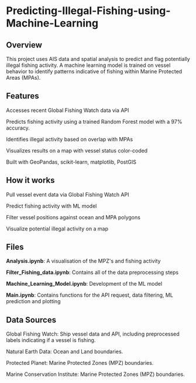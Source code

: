 # Predicting-Illegal-Fishing-using-Machine-Learning

## Overview 
This project uses AIS data and spatial analysis to predict and flag potentially illegal fishing activity. A machine learning model is trained on vessel behavior to identify patterns indicative of fishing within Marine Protected Areas (MPAs).

## Features 

Accesses recent Global Fishing Watch data via API

Predicts fishing activity using a trained Random Forest model with a 97% accuracy. 

Identifies illegal activity based on overlap with MPAs

Visualizes results on a map with vessel status color-coded

Built with GeoPandas, scikit-learn, matplotlib, PostGIS


## How it works 

Pull vessel event data via Global Fishing Watch API

Predict fishing activity with ML model

Filter vessel positions against ocean and MPA polygons

Visualize potential illegal activity on a map

## Files
__Analysis.ipynb__: A visualisation of the MPZ's and fishing activity

__Filter_Fishing_data.ipynb__: Contains all of the data preprocessing steps

__Machine_Learning_Model.ipynb__: Development of the ML model

__Main.ipynb__: Contains functions for the API request, data filtering, ML prediction and plotting 

## Data Sources

Global Fishing Watch: Ship vessel data and API, including preprocessed labels indicating if a vessel is fishing.

Natural Earth Data: Ocean and Land boundaries.

Protected Planet: Marine Protected Zones (MPZ) boundaries.

Marine Conservation Institute: Marine Protected Zones (MPZ) boundaries.
